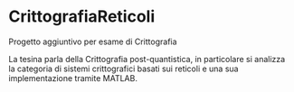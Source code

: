 # CrittografiaReticoli
Progetto aggiuntivo per esame di Crittografia

La tesina parla della Crittografia post-quantistica, in particolare si analizza la categoria di sistemi crittografici basati sui reticoli e una sua implementazione tramite MATLAB.
